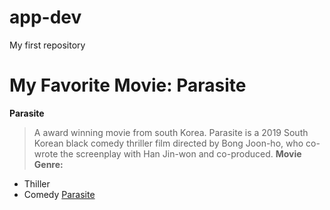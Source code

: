 # app-dev
My first repository
# My Favorite Movie: Parasite
**Parasite**
> A award winning movie from south Korea.
> Parasite is a 2019 South Korean black comedy thriller film directed by Bong Joon-ho, who co-wrote the screenplay with Han Jin-won and co-produced.
> **Movie Genre:**
- Thiller
- Comedy
[Parasite]([https://www.example.com](https://en.wikipedia.org/wiki/Parasite_(2019_film))https://en.wikipedia.org/wiki/Parasite_(2019_film))
